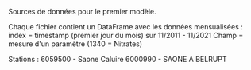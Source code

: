 Sources de données pour le premier modèle.

Chaque fichier contient un DataFrame avec les données mensualisées :
index = timestamp (premier jour du mois) sur 11/2011 - 11/2021
Champ = mesure d'un paramètre (1340 = Nitrates)


Stations :
6059500 - Saone Caluire
6000990 - SAONE A BELRUPT
